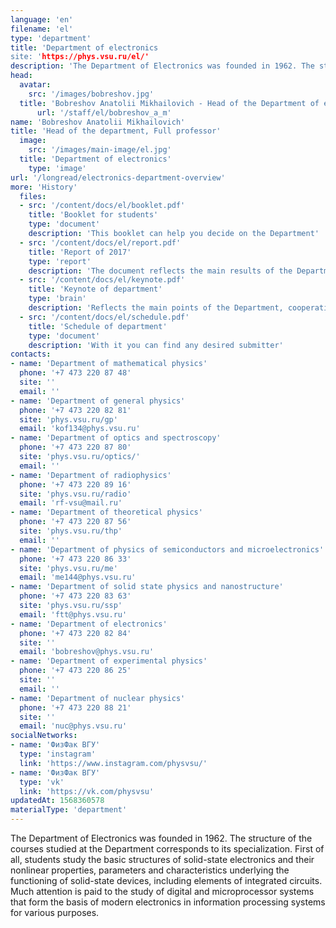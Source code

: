 ```yaml
---
language: 'en'
filename: 'el'
type: 'department'
title: 'Department of electronics
site: 'https://phys.vsu.ru/el/'
description: 'The Department of Electronics was founded in 1962. The structure of the courses studied at the Department corresponds to its specialization. First of all, students study the basic structures of solid-state electronics and their nonlinear properties, parameters and characteristics underlying the functioning of solid-state devices, including elements of integrated circuits. Much attention is paid to the study of digital and microprocessor systems that form the basis of modern electronics in information processing systems for various purposes.'
head:
  avatar:
    src: '/images/bobreshov.jpg'
  title: 'Bobreshov Anatolii Mikhailovich - Head of the Department of electronics'
      url: '/staff/el/bobreshov_a_m'
name: 'Bobreshov Anatolii Mikhailovich'
title: 'Head of the department, Full professor'
  image:
    src: '/images/main-image/el.jpg'
  title: 'Department of electronics'
    type: 'image'
url: '/longread/electronics-department-overview'
more: 'History'
  files:
  - src: '/content/docs/el/booklet.pdf'
    title: 'Booklet for students'
    type: 'document'
    description: 'This booklet can help you decide on the Department'
  - src: '/content/docs/el/report.pdf'
    title: 'Report of 2017'
    type: 'report'
    description: 'The document reflects the main results of the Department'
  - src: '/content/docs/el/keynote.pdf'
    title: 'Keynote of department'
    type: 'brain'
    description: 'Reflects the main points of the Department, cooperation and scientific achievements'
  - src: '/content/docs/el/schedule.pdf'
    title: 'Schedule of department'
    type: 'document'
    description: 'With it you can find any desired submitter'
contacts:
- name: 'Department of mathematical physics'
  phone: '+7 473 220 87 48'
  site: ''
  email: ''
- name: 'Department of general physics'
  phone: '+7 473 220 82 81'
  site: 'phys.vsu.ru/gp'
  email: 'kof134@phys.vsu.ru'
- name: 'Department of optics and spectroscopy'
  phone: '+7 473 220 87 80'
  site: 'phys.vsu.ru/optics/'
  email: ''
- name: 'Department of radiophysics'
  phone: '+7 473 220 89 16'
  site: 'phys.vsu.ru/radio'
  email: 'rf-vsu@mail.ru'
- name: 'Department of theoretical physics'
  phone: '+7 473 220 87 56'
  site: 'phys.vsu.ru/thp'
  email: ''
- name: 'Department of physics of semiconductors and microelectronics'
  phone: '+7 473 220 86 33'
  site: 'phys.vsu.ru/me'
  email: 'me144@phys.vsu.ru'
- name: 'Department of solid state physics and nanostructure'
  phone: '+7 473 220 83 63'
  site: 'phys.vsu.ru/ssp'
  email: 'ftt@phys.vsu.ru'
- name: 'Department of electronics'
  phone: '+7 473 220 82 84'
  site: ''
  email: 'bobreshov@phys.vsu.ru'
- name: 'Department of experimental physics'
  phone: '+7 473 220 86 25'
  site: ''
  email: ''
- name: 'Department of nuclear physics'
  phone: '+7 473 220 88 21'
  site: ''
  email: 'nuc@phys.vsu.ru'
socialNetworks:
- name: 'ФизФак ВГУ'
  type: 'instagram'
  link: 'https://www.instagram.com/physvsu/'
- name: 'ФизФак ВГУ'
  type: 'vk'
  link: 'https://vk.com/physvsu'
updatedAt: 1568360578
materialType: 'department'
---
```

The Department of Electronics was founded in 1962. The structure of the courses studied at the Department corresponds to its specialization. First of all, students study the basic structures of solid-state electronics and their nonlinear properties, parameters and characteristics underlying the functioning of solid-state devices, including elements of integrated circuits. Much attention is paid to the study of digital and microprocessor systems that form the basis of modern electronics in information processing systems for various purposes.
